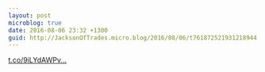 ```yaml
---
layout: post
microblog: true
date: 2016-08-06 23:32 +1300
guid: http://JacksonOfTrades.micro.blog/2016/08/06/t761872521931218944.html
---
```

[t.co/9iLYdAWPv...](https://t.co/9iLYdAWPvr)
